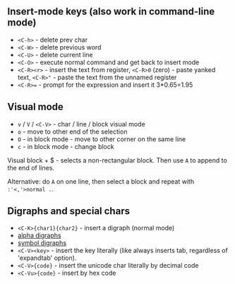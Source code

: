 ## Insert-mode keys (also work in command-line mode)

- `<C-h>` - delete prev char
- `<C-W>` - delete previous word
- `<C-U>` - delete current line
- `<C-O>` - execute normal command and get back to insert mode
- `<C-R><r>` - insert the text from register, `<C-R>0` (zero) - paste yanked text, `<C-R>"` - paste the text from the unnamed register
- `<C-R>=` - prompt for the expression and insert it 3*0.65=1.95

## Visual mode

- `v` / `V` / `<C-V>` - char / line / block visual mode
- `o` - move to other end of the selection
- `O` - in block mode - move to other corner on the same line
- `c` - in block mode - change block

Visual block + $ - selects a non-rectangular block. Then use `A` to append to the end of lines.

Alternative: do `A` on one line, then select a block and repeat with `:'<,'>normal .`.

## Digraphs and special chars

- `<C-K>{char1}{char2}` - insert a digraph (normal mode)
 - [alpha digraphs](./vim/digraph-alpha.txt)
 - [symbol digraphs](./vim/digraph-symbol.txt)
- `<C-V><key>` - insert the key literally (like <C-V><Tab> always inserts tab, regardless of 'expandtab' option).
- `<C-V>{code}` - insert the unicode char literally by decimal code
- `<C-Vu>{code}` - insert by hex code
